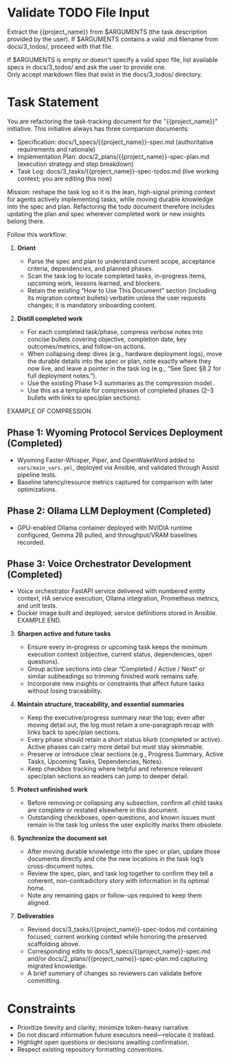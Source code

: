 # Validate TODO File Input

Extract the {{project_name}} from $ARGUMENTS (the task description provided by the user). If $ARGUMENTS contains a valid .md filename from docs/3_todos/, proceed with that file.

If $ARGUMENTS is empty or doesn't specify a valid spec file, list available specs in docs/3_todos/ and ask the user to provide one.  
Only accept markdown files that exist in the docs/3_todos/ directory.

# Task Statement

You are refactoring the task-tracking document for the "{{project_name}}" initiative. This initiative always has three companion documents:  
- Specification: docs/1_specs/{{project_name}}-spec.md (authoritative requirements and rationale)  
- Implementation Plan: docs/2_plans/{{project_name}}-spec-plan.md (execution strategy and step breakdown)  
- Task Log: docs/3_tasks/{{project_name}}-spec-todos.md (live working context; you are editing this now)

Mission: reshape the task log so it is the lean, high-signal priming context for agents actively implementing tasks, while moving durable knowledge into the spec and plan. Refactoring the todo document therefore includes updating the plan and spec wherever completed work or new insights belong there.

Follow this workflow:

1. **Orient**  
   - Parse the spec and plan to understand current scope, acceptance criteria, dependencies, and planned phases.  
   - Scan the task log to locate completed tasks, in-progress items, upcoming work, lessons learned, and blockers.  
   - Retain the existing “How to Use This Document” section (including its migration context bullets) verbatim unless the user requests changes; it is mandatory onboarding content.

2. **Distill completed work**  
   - For each completed task/phase, compress verbose notes into concise bullets covering objective, completion date, key outcomes/metrics, and follow-on actions.
   - When collapsing deep dives (e.g., hardware deployment logs), move the durable details into the spec or plan, note exactly where they now live, and leave a pointer in the task log (e.g., “See Spec §8.2 for full deployment notes.”).
   - Use the existing Phase 1–3 summaries as the compression model .
   - Use this as a template for compression of completed phases (2–3 bullets with links to spec/plan sections):

EXAMPLE OF COMPRESSION
## Phase 1: Wyoming Protocol Services Deployment (Completed)
- Wyoming Faster-Whisper, Piper, and OpenWakeWord added to `vars/main_vars.yml`, deployed via Ansible, and validated through Assist pipeline tests.
- Baseline latency/resource metrics captured for comparison with later optimizations.

## Phase 2: Ollama LLM Deployment (Completed)
- GPU-enabled Ollama container deployed with NVIDIA runtime configured, Gemma 2B pulled, and throughput/VRAM baselines recorded.

## Phase 3: Voice Orchestrator Development (Completed)
- Voice orchestrator FastAPI service delivered with numbered entity context, HA service execution, Ollama integration, Prometheus metrics, and unit tests.
- Docker image built and deployed; service definitions stored in Ansible.
EXAMPLE END.

3. **Sharpen active and future tasks**  
   - Ensure every in-progress or upcoming task keeps the minimum execution context (objective, current status, dependencies, open questions).  
   - Group active sections into clear “Completed / Active / Next” or similar subheadings so trimming finished work remains safe.  
   - Incorporate new insights or constraints that affect future tasks without losing traceability.

4. **Maintain structure, traceability, and essential summaries**  
   - Keep the executive/progress summary near the top; even after moving detail out, the log must retain a one-paragraph recap with links back to spec/plan sections.  
   - Every phase should retain a short status blurb (completed or active). Active phases can carry more detail but must stay skimmable.  
   - Preserve or introduce clear sections (e.g., Progress Summary, Active Tasks, Upcoming Tasks, Dependencies, Notes).  
   - Keep checkbox tracking where helpful and reference relevant spec/plan sections so readers can jump to deeper detail.

5. **Protect unfinished work**  
   - Before removing or collapsing any subsection, confirm all child tasks are complete or restated elsewhere in this document.  
   - Outstanding checkboxes, open questions, and known issues must remain in the task log unless the user explicitly marks them obsolete.

6. **Synchronize the document set**  
   - After moving durable knowledge into the spec or plan, update those documents directly and cite the new locations in the task log’s cross-document notes.  
   - Review the spec, plan, and task log together to confirm they tell a coherent, non-contradictory story with information in its optimal home.  
   - Note any remaining gaps or follow-ups required to keep them aligned.

7. **Deliverables**  
   - Revised docs/3_tasks/{{project_name}}-spec-todos.md containing focused, current working context while honoring the preserved scaffolding above.  
   - Corresponding edits to docs/1_specs/{{project_name}}-spec.md and/or docs/2_plans/{{project_name}}-spec-plan.md capturing migrated knowledge.  
   - A brief summary of changes so reviewers can validate before committing.

# Constraints
- Prioritize brevity and clarity; minimize token-heavy narrative.  
- Do not discard information future executors need—relocate it instead.  
- Highlight open questions or decisions awaiting confirmation.  
- Respect existing repository formatting conventions.
